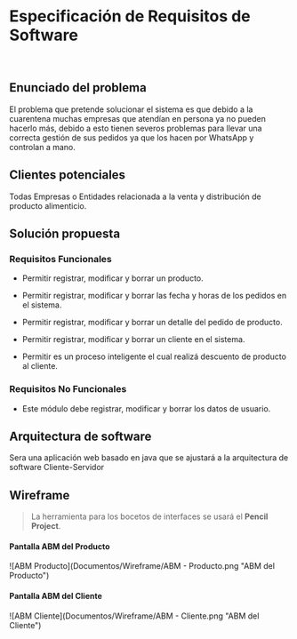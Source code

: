 
<h1> Especificación de Requisitos de Software </h1>
<br>
<h2> Enunciado del problema</h2>
<p>El problema  que pretende solucionar el sistema es que debido a la cuarentena muchas empresas que atendían en persona ya no pueden hacerlo más, debido a esto tienen severos problemas para llevar una correcta gestión de sus pedidos ya que los hacen por WhatsApp y controlan a mano.
</p>


<h2> Clientes potenciales</h2>
<p> Todas Empresas o Entidades relacionada a la venta y distribución de producto alimenticio.</p>
<h2> Solución propuesta</h2>

 <h3> Requisitos Funcionales</h3>
 <p>

 * Permitir registrar, modificar y borrar un producto.

 * Permitir registrar, modificar y borrar las fecha y horas de los pedidos en el sistema.

 * Permitir registrar, modificar y borrar un detalle del pedido de producto.

 * Permitir registrar, modificar y borrar un cliente en el sistema.

 * Permitir es un proceso inteligente el cual realizá descuento de producto al cliente. </p>

 <h3>Requisitos No Funcionales </h3> <p>

 * Este módulo debe registrar, modificar y borrar los datos de usuario.
</p>
<h2> Arquitectura de software</h2>

<p>Sera una aplicación web basado en java que se ajustará a la arquitectura de software Cliente-Servidor</p>

<h2> Wireframe</h2>

>La herramienta para los bocetos de interfaces se usará el **Pencil Project**.

<h4>Pantalla ABM del Producto</h4>

![ABM Producto](Documentos/Wireframe/ABM - Producto.png "ABM del Producto")

<h4>Pantalla ABM del Cliente</h4>

![ABM Cliente](Documentos/Wireframe/ABM - Cliente.png "ABM del Cliente")
